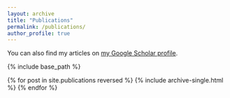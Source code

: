 ```yaml
---
layout: archive
title: "Publications"
permalink: /publications/
author_profile: true
---
```

 
You can also find my articles on <a href="https://scholar.google.com/citations?user=WPRygosAAAAJ">my Google Scholar profile</a>.


{% include base_path %}

{% for post in site.publications reversed %}
  {% include archive-single.html %}
{% endfor %}
